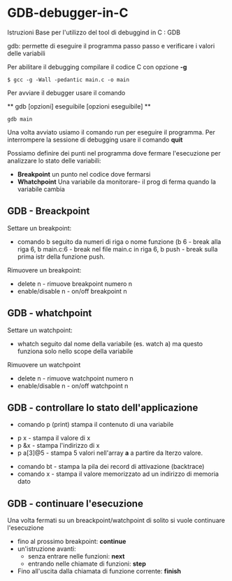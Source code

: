 # GDB-debugger-in-C
Istruzioni Base per l'utilizzo del tool di debuggind in C : GDB


gdb: permette di eseguire il programma passo passo e verificare i valori delle variabili

Per abilitare il debugging compilare il codice C con opzione **-g**

```
$ gcc -g -Wall -pedantic main.c -o main
```
Per avviare il debugger usare il comando

**
gdb [opzioni] eseguibile [opzioni eseguibile]
**

```
gdb main
```

Una volta avviato usiamo il comando run per eseguire il programma. Per interrompere la sessione di debugging usare il comando **quit**

Possiamo definire dei punti nel programma dove fermare l'esecuzione per analizzare lo stato delle variabili:

* **Breakpoint** un punto nel codice dove fermarsi
* **Whatchpoint** Una variabile da monitorare- il prog di ferma quando la variabile cambia

## GDB - Breackpoint
Settare un breakpoint:
* comando b seguito da numeri di riga o nome funzione (b 6 - break alla riga 6, b main.c:6 - break nel file main.c in riga 6, b push - break sulla prima istr della funzione push.

Rimuovere un breakpoint:
* delete n - rimuove breakpoint numero n
* enable/disable n - on/off breakpoint n

## GDB - whatchpoint
Settare un watchpoint:
* whatch seguito dal nome della variabile (es. watch a) ma questo funziona solo nello scope della variabile

Rimuovere un watchpoint
* delete n - rimuove watchpoint numero n
* enable/disable n - on/off watchpoint n

## GDB - controllare lo stato dell'applicazione
* comando p (print) stampa il contenuto di una variabile 
- p x - stampa il valore di x
- p &x - stampa l'indirizzo di x
- p a[3]@5 - stampa 5 valori nell'array **a** a partire da lterzo valore.
* comando bt - stampa la pila dei record di attivazione (backtrace) 
* comando x - stampa il valore memorizzato ad un indirizzo di memoria dato

## GDB - continuare l'esecuzione
Una volta fermati su un breackpoint/watchpoint di solito si vuole continuare l'esecuzione

- fino al prossimo breakpoint: **continue**
- un'istruzione avanti:
  - senza entrare nelle funzioni: **next**
  - entrando nelle chiamate di funzioni: **step**
- Fino all'uscita dalla chiamata di funzione corrente: **finish**
